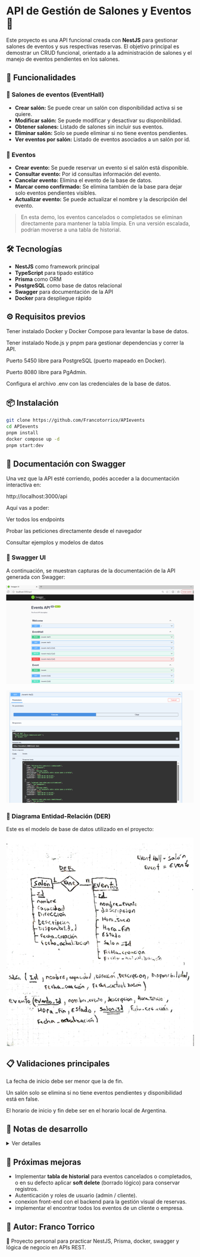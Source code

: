 # API de Gestión de Salones y Eventos 🎉

Este proyecto es una API funcional creada con **NestJS** para gestionar salones de eventos y sus respectivas reservas. El objetivo principal es demostrar un CRUD funcional, orientado a la administración de salones y el manejo de eventos pendientes en los salones.

## 🚀 Funcionalidades

### 🏢 Salones de eventos (EventHall)
- **Crear salón:** Se puede crear un salón con disponibilidad activa si se quiere.
- **Modificar salón:** Se puede modificar y desactivar su disponibilidad.
- **Obtener salones:** Listado de salones sin incluir sus eventos.
- **Eliminar salón:** Solo se puede eliminar si no tiene eventos pendientes.
- **Ver eventos por salón:** Listado de eventos asociados a un salón por id.

### 📅 Eventos
- **Crear evento:** Se puede reservar un evento si el salón está disponible.
- **Consultar evento:** Por id consultas información del evento.
- **Cancelar evento:** Elimina el evento de la base de datos.
- **Marcar como confirmado:** Se elimina también de la base para dejar solo eventos pendientes visibles.
- **Actualizar evento:** Se puede actualizar el nombre y la descripción del evento.

> En esta demo, los eventos cancelados o completados se eliminan directamente para mantener la tabla limpia. En una versión escalada, podrían moverse a una tabla de historial.

## 🛠️ Tecnologías

- **NestJS** como framework principal
- **TypeScript** para tipado estático
- **Prisma** como ORM
- **PostgreSQL** como base de datos relacional
- **Swagger** para documentación de la API
- **Docker** para despliegue rápido


## ⚙️ Requisitos previos
Tener instalado Docker y Docker Compose para levantar la base de datos.

Tener instalado Node.js y pnpm para gestionar dependencias y correr la API.

Puerto 5450 libre para PostgreSQL (puerto mapeado en Docker).

Puerto 8080 libre para PgAdmin.

Configura el archivo .env con las credenciales de la base de datos.

## 📦 Instalación


```bash
git clone https://github.com/Francotorrico/APIevents
cd APIevents
pnpm install
docker compose up -d
pnpm start:dev
```
## 📜 Documentación con Swagger

Una vez que la API esté corriendo, podés acceder a la documentación interactiva en:

http://localhost:3000/api

Aquí vas a poder:

Ver todos los endpoints

Probar las peticiones directamente desde el navegador

Consultar ejemplos y modelos de datos

### 🔹 Swagger UI
A continuación, se muestran capturas de la documentación de la API generada con Swagger:

![Swagger 1](img/Documentacion%20swagger.PNG)

![Swagger 2](img/GET-eventHalls.PNG)

### 🔹 Diagrama Entidad-Relación (DER)

Este es el modelo de base de datos utilizado en el proyecto:

![Diagrama DER](img/Modelo%20Der.PNG)

## 📋 Validaciones principales
La fecha de inicio debe ser menor que la de fin.

Un salón solo se elimina si no tiene eventos pendientes y  disponibilidad está en false.

El horario de inicio y fin debe ser en el horario local de Argentina. 

## 📄 Notas de desarrollo

<details> <summary>Ver detalles</summary>

nest new APIfuncional

Parte de mi DB

creando docker-compose para postgres y luego usar el comando 
docker compose up -d
luego usar prisma studio o en este caso localhost:8080

### agrego dependencia de prisma
 pnpm add -D prisma

### inicializo prisma
pnpm prisma init

### configuro el env. de prisma

En esta parte ya configuro mi schema.prisma y aplico 
 pnpm prisma migrate dev --name init , se aplica generate 

### En carpeta src -> prisma, es donde guardo prisma.module.ts y prisma.service.ts

usamos validaciones como 
pnpm add class-validator class-transformer
y en main.ts agregamos ValidationPipe, seria 
app.useGlobalPipes(new ValidationPipe)

### pasos para generar el CRUD
nest g resource EventHall --no-spec
nest g resource Event --no-spec

</details>

## 🚧 Próximas mejoras

- Implementar **tabla de historial** para eventos cancelados o completados, o en su defecto aplicar **soft delete** (borrado lógico) para conservar registros.
- Autenticación y roles de usuario (admin / cliente).
- conexion front-end con el backend para la gestión visual de reservas.
- implementar el encontrar todos los eventos de un cliente o empresa.


## 🤝 Autor: Franco Torrico
📌 Proyecto personal para practicar NestJS, Prisma, docker, swagger y lógica de negocio en APIs REST.